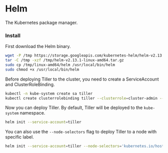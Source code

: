 # Helm

The Kubernetes package manager.

### Install

First download the Helm binary.

```bash
wget -P /tmp https://storage.googleapis.com/kubernetes-helm/helm-v2.13.1-linux-amd64.tar.gz
tar -C /tmp -xzf /tmp/helm-v2.13.1-linux-amd64.tar.gz
sudo cp /tmp/linux-amd64/helm /usr/local/bin/helm
sudo chmod +x /usr/local/bin/helm
```

Before deploying Tiller to the cluster, you need to create a ServiceAccount and ClusterRoleBinding.

```bash
kubectl -n kube-system create sa tiller
kubectl create clusterrolebinding tiller --clusterrole=cluster-admin --serviceaccount=kube-system:tiller
```

Now you can deploy Tiller. By default, Tiller will be deployed to the `kube-system` namespace.

```bash
helm init --service-account=tiller
```

You can also use the `--node-selectors` flag to deploy Tiller to a node with specific label.

```bash
helm init --service-account=tiller --node-selectors='kubernetes.io/hostname=your_host_name'
```
